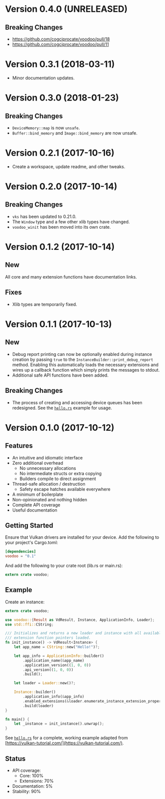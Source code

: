 Version 0.4.0 (UNRELEASED)
==========================

Breaking Changes
----------------

* https://github.com/cogciprocate/voodoo/pull/18
* https://github.com/cogciprocate/voodoo/pull/11

 
Version 0.3.1 (2018-03-11)
==========================

* Minor documentation updates.


Version 0.3.0 (2018-01-23)
==========================

Breaking Changes
----------------
* `DeviceMemory::map` is now `unsafe`.
* `Buffer::bind_memory` and `Image::bind_memory` are now unsafe.


Version 0.2.1 (2017-10-16)
==========================

* Create a workspace, update readme, and other tweaks.


Version 0.2.0 (2017-10-14)
==========================

Breaking Changes
----------------
* `vks` has been updated to 0.21.0.
* The `Window` type and a few other xlib types have changed.
* `voodoo_winit` has been moved into its own crate.


Version 0.1.2 (2017-10-14)
==========================

New
---
All core and many extension functions have documentation links.

Fixes
-----
* Xlib types are temporarily fixed.


Version 0.1.1 (2017-10-13)
==========================

New
---

* Debug report printing can now be optionally enabled during instance creation
  by passing `true` to the `InstanceBuilder::print_debug_report` method.
  Enabling this automatically loads the necessary extensions and wires up a
  callback function which simply prints the messages to stdout.
* Additional safe API functions have been added.

Breaking Changes
----------------

* The process of creating and accessing device queues has been redesigned. See
  the [`hello.rs`] example for usage.


[`hello.rs`]: https://github.com/cogciprocate/voodoo/blob/master/examples/hello.rs


Version 0.1.0 (2017-10-12)
==========================

Features
--------

* An intuitive and idiomatic interface
* Zero additional overhead
  * No unnecessary allocations
  * No intermediate structs or extra copying
  * Builders compile to direct assignment
* Thread-safe allocation / destruction
  * Safety escape hatches available everywhere
* A minimum of boilerplate
* Non-opinionated and nothing hidden
* Complete API coverage
* Useful documentation

Getting Started
---------------

Ensure that Vulkan drivers are installed for your device. Add the following to
your project's Cargo.toml:

```toml
[dependencies]
voodoo = "0.1"
```

And add the following to your crate root (lib.rs or main.rs):
```rust
extern crate voodoo;
```


Example
-------

Create an instance:

```rust
extern crate voodoo;

use voodoo::{Result as VdResult, Instance, ApplicationInfo, Loader};
use std::ffi::CString;

/// Initializes and returns a new loader and instance with all available
/// extension function pointers loaded.
fn init_instance() -> VdResult<Instance> {
    let app_name = CString::new("Hello!")?;

    let app_info = ApplicationInfo::builder()
        .application_name(&app_name)
        .application_version((1, 0, 0))
        .api_version((1, 0, 0))
        .build();

    let loader = Loader::new()?;

    Instance::builder()
        .application_info(&app_info)
        .enabled_extensions(&loader.enumerate_instance_extension_properties()?)
        .build(loader)
}

fn main() {
    let _instance = init_instance().unwrap();
}

```

See [`hello.rs`] for a complete, working example adapted from
[https://vulkan-tutorial.com/](https://vulkan-tutorial.com/).


Status
------

* API coverage:
  * Core: 100%
  * Extensions: 70%
* Documentation: 5%
* Stability: 90%